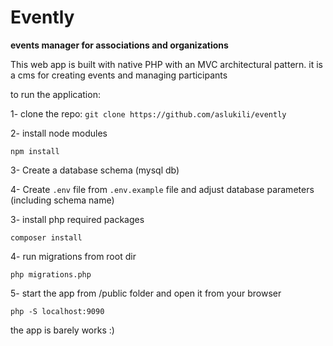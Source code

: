 # Evently
**events manager for associations and organizations**

This web app is built with native PHP with an MVC architectural pattern.
it is a cms for creating events and managing participants

to run the application:

1- clone the repo:
`git clone https://github.com/aslukili/evently`

2- install node modules

`npm install`

3- Create a database schema (mysql db)

4- Create `.env` file from `.env.example` file and adjust database parameters (including schema name)

3- install php required packages

`composer install`

4- run migrations from root dir

`php migrations.php`

5- start the app from /public folder and open it from your browser

`php -S localhost:9090`


the app is barely works :)